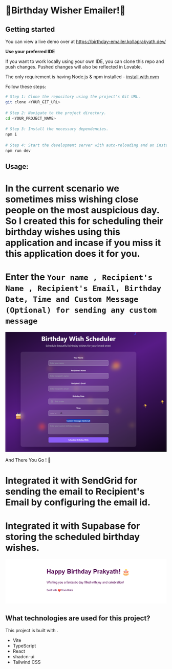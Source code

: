 # 🎉Birthday Wisher Emailer!🎉

## Getting started

You can view a live demo over at https://birthday-emailer.kollaprakyath.dev/

**Use your preferred IDE**

If you want to work locally using your own IDE, you can clone this repo and push changes. Pushed changes will also be reflected in Lovable.

The only requirement is having Node.js & npm installed - [install with nvm](https://github.com/nvm-sh/nvm#installing-and-updating)

Follow these steps:

```sh
# Step 1: Clone the repository using the project's Git URL.
git clone <YOUR_GIT_URL>

# Step 2: Navigate to the project directory.
cd <YOUR_PROJECT_NAME>

# Step 3: Install the necessary dependencies.
npm i

# Step 4: Start the development server with auto-reloading and an instant preview.
npm run dev
```

## Usage:
# In the current scenario we sometimes miss wishing close people on the most auspicious day. So I created this for scheduling their birthday wishes using this application and incase if you miss it this application does it for you. 
# Enter the `Your name , Recipient's Name , Recipient's Email, Birthday Date, Time and Custom Message (Optional) for sending any custom message`

![ScreenShot of Form](images/app.png)

And There You Go ! 🎉

# Integrated it with SendGrid for sending the email to Recipient's Email by configuring the email id.
# Integrated it with Supabase for storing the scheduled birthday wishes.

![ScreenShot of Form](images/message.png)

## What technologies are used for this project?

This project is built with .

- Vite
- TypeScript
- React
- shadcn-ui
- Tailwind CSS
